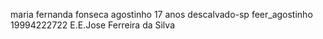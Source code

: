 maria fernanda fonseca agostinho
17 anos 
descalvado-sp
feer_agostinho
19994222722
E.E.Jose Ferreira da Silva
